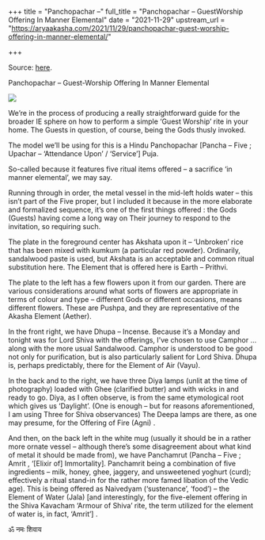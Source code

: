 +++
title = "Panchopachar –"
full_title = "Panchopachar – GuestWorship Offering In Manner Elemental"
date = "2021-11-29"
upstream_url = "https://aryaakasha.com/2021/11/29/panchopachar-guest-worship-offering-in-manner-elemental/"

+++

Source: [here](https://aryaakasha.com/2021/11/29/panchopachar-guest-worship-offering-in-manner-elemental/).

Panchopachar – Guest-Worship Offering In Manner Elemental

![](https://aryaakasha.files.wordpress.com/2021/11/img_1657.jpg?w=1024)

We’re in the process of producing a really straightforward guide for the broader IE sphere on how to perform a simple ‘Guest Worship’ rite in your home. The Guests in question, of course, being the Gods thusly invoked.

The model we’ll be using for this is a Hindu Panchopachar \[Pancha – Five ; Upachar – ‘Attendance Upon’ / ‘Service’\] Puja.

So-called because it features five ritual items offered – a sacrifice ‘in manner elemental’, we may say.

Running through in order, the metal vessel in the mid-left holds water – this isn’t part of the Five proper, but I included it because in the more elaborate and formalized sequence, it’s one of the first things offered : the Gods (Guests) having come a long way on Their journey to respond to the invitation, so requiring such.

The plate in the foreground center has Akshata upon it – ‘Unbroken’ rice that has been mixed with kumkum (a particular red powder). Ordinarily, sandalwood paste is used, but Akshata is an acceptable and common ritual substitution here. The Element that is offered here is Earth – Prithvi.

The plate to the left has a few flowers upon it from our garden. There are various considerations around what sorts of flowers are appropriate in terms of colour and type – different Gods or different occasions, means different flowers. These are Pushpa, and they are representative of the Akasha Element (Aether).

In the front right, we have Dhupa – Incense. Because it’s a Monday and tonight was for Lord Shiva with the offerings, I’ve chosen to use Camphor … along with the more usual Sandalwood. Camphor is understood to be good not only for purification, but is also particularly salient for Lord Shiva. Dhupa is, perhaps predictably, there for the Element of Air (Vayu).

In the back and to the right, we have three Diya lamps (unlit at the time of photography) loaded with Ghee (clarified butter) and with wicks in and ready to go. Diya, as I often observe, is from the same etymological root which gives us ‘Daylight’. (One is enough – but for reasons aforementioned, I am using Three for Shiva observances) The Deepa lamps are there, as one may presume, for the Offering of Fire (Agni) .

And then, on the back left in the white mug (usually it should be in a rather more ornate vessel – although there’s some disagreement about what kind of metal it should be made from), we have Panchamrut (Pancha – Five ; Amrit , ‘\[Elixir of\] Immortality\]. Panchamrit being a combination of five ingredients – milk, honey, ghee, jaggery, and unsweetened yoghurt (curd); effectively a ritual stand-in for the rather more famed libation of the Vedic age). This is being offered as Naivedyam (‘sustenance’, ‘food’) – the Element of Water (Jala) \[and interestingly, for the five-element offering in the Shiva Kavacham ‘Armour of Shiva’ rite, the term utilized for the element of water is, in fact, ‘Amrit’\] .

ॐ नमः शिवाय